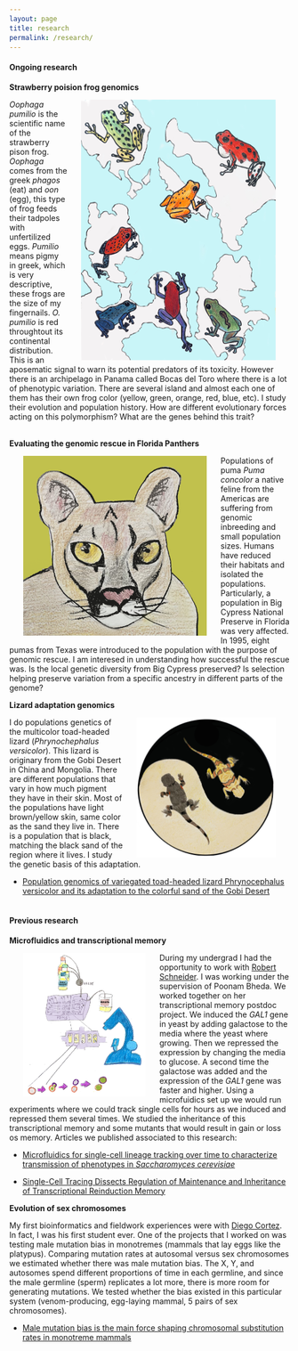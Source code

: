 ```yaml
---
layout: page
title: research 
permalink: /research/
---
```


#### **Ongoing research**

**Strawberry poision frog genomics**

<img src="/figures/Bocas.JPG" alt="Solarte Oophaga pumilio" style="float:right;padding-left:25px;padding-right:25px;width:350px">


*Oophaga pumilio* is the scientific name of the strawberry pison frog. *Oophaga* comes from the greek *phagos* (eat) and *oon* (egg), this type of frog feeds their tadpoles with unfertilized eggs. *Pumilio* means pigmy in greek, which is very descriptive, these frogs are the size of my fingernails. *O. pumilio* is red throughtout its continental distribution. This is an aposematic signal to warn its potential predators of its toxicity. However there is an archipelago in Panama called Bocas del Toro where there is a lot of phenotypic variation. There are several island and almost each one of them has their own frog color (yellow, green, orange, red, blue, etc). I study their evolution and population history. How are different evolutionary forces acting on this polymorphism? What are the genes behind this trait? <br><br>

**Evaluating the genomic rescue in Florida Panthers**

<img src="/figures/puma.png" alt="Solarte Oophaga pumilio" style="float:left;padding-left:25px;padding-right:25px;width:330px">

Populations of puma *Puma concolor* a native feline from the Americas are suffering from genomic inbreeding and small population sizes. Humans have reduced their habitats and isolated the populations. Particularly, a population in Big Cypress National Preserve in Florida was very affected. In 1995, eight pumas from Texas were introduced to the population with the purpose of genomic rescue. I am interesed in understanding how successful the rescue was. Is the local genetic diversity from Big Cypress preserved? Is selection helping preserve variation from a specific ancestry in different parts of the genome?


**Lizard adaptation genomics**

<img src="/figures/lizarddrawing.jpg" alt="Solarte Oophaga pumilio" style="float:right;padding-left:25px;padding-right:25px;width:250px">

I do populations genetics of the multicolor toad-headed lizard (*Phrynochephalus versicolor*). This lizard is originary from the Gobi Desert in China and Mongolia. There are different populations that vary in how much pigment they have in their skin. Most of the populations have light brown/yellow skin, same color as the sand they live in. There is a population that is black, matching the black sand of the region where it lives. I study the genetic basis of this adaptation. 
- [ Population genomics of variegated toad-headed lizard Phrynocephalus versicolor and its adaptation to the colorful sand of the Gobi Desert](/files/publications/2022Phrynocephalus.pdf)
<br><br>


#### **Previous research**

**Microfluidics and transcriptional memory**

<img src="/figures/microfluid.jpg" alt="Solarte Oophaga pumilio" style="float:left;padding-left:25px;padding-right:25px;width:220px">

During my undergrad I had the opportunity to work with [Robert Schneider](https://www.helmholtz-munich.de/ife/research/robert-schneider-chromatin-dynamics-and-epigenetics/research/index.html). I was working under the supervision of Poonam Bheda. We worked together on her transcriptional memory postdoc project. We induced the *GAL1* gene in yeast by adding galactose to the media where the yeast where growing. Then we repressed the expression by changing the media to glucose. A second time the galactose was added and the expression of the *GAL1* gene was faster and higher. Using a microfuidics set up we would run experiments where we could track single cells for hours as we induced and repressed them several times. We studied the inheritance of this transcriptional memory and some mutants that would result in gain or loss os memory. Articles we published associated to this research:

- [Microfluidics for single-cell lineage tracking over time to characterize transmission of phenotypes in *Saccharomyces cerevisiae*](/files/publications/2020StarProtocol.pdf)

- [Single-Cell Tracing Dissects Regulation of Maintenance and Inheritance of Transcriptional Reinduction Memory](/files/publications/2020Microfluidics.pdf)


**Evolution of sex chromosomes**

My first bioinformatics and fieldwork experiences were with [Diego Cortez](https://www.ccg.unam.mx/en/diego-cortez-quezada/). In fact, I was his first student ever. One of the projects that I worked on was testing male mutation bias in monotremes (mammals that lay eggs like the platypus). Comparing mutation rates at autosomal versus sex chromosomes we estimated whether there was male mutation bias. The X, Y, and autosomes spend different proportions of time in each germline, and since the male germline (sperm) replicates a lot more, there is more room for generating mutations. We tested whether the bias existed in this particular system (venom-producing, egg-laying mammal, 5 pairs of sex chromosomes).

- [Male mutation bias is the main force shaping chromosomal substitution rates in monotreme mammals](/files/publications/2017MaleMutationBiasDCortez.pdf) 

[jekyll-organization]: https://github.com/jekyll
